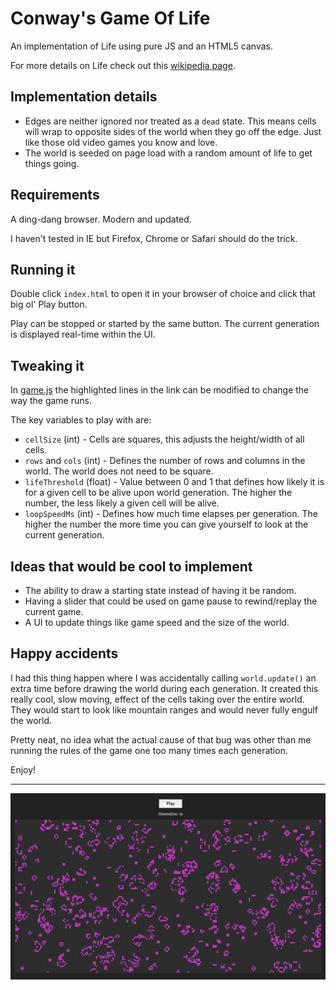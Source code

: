 # Conway's Game Of Life
An implementation of Life using pure JS and an HTML5 canvas.

For more details on Life check out this
[wikipedia page](https://en.wikipedia.org/wiki/Conway%27s_Game_of_Life).

## Implementation details
- Edges are neither ignored nor treated as a `dead` state. This means cells will
wrap to opposite sides of the world when they go off the edge. Just like those
old video games you know and love.
- The world is seeded on page load with a random amount of life to get things
going.

## Requirements
A ding-dang browser. Modern and updated.

I haven't tested in IE but Firefox, Chrome or Safari should do the trick.

## Running it
Double click `index.html` to open it in your browser of choice and click that
big ol' Play button.

Play can be stopped or started by the same button. The current generation is
displayed real-time within the UI.

## Tweaking it
In [game.js](https://github.com/carterbancroft/life-csnw/blob/master/js/game.js#L12-L34)
the highlighted lines in the link can be modified to change the way the game
runs.

The key variables to play with are:

- `cellSize` (int) - Cells are squares, this adjusts the height/width of all
cells.
- `rows` and `cols` (int) - Defines the number of rows and columns in the world.
The world does not need to be square.
- `lifeThreshold` (float) - Value between 0 and 1 that defines how likely it is
for a given cell to be alive upon world generation. The higher the number, the
less likely a given cell will be alive.
- `loopSpeedMs` (int) - Defines how much time elapses per generation. The higher
the number the more time you can give yourself to look at the current
generation.

## Ideas that would be cool to implement
- The ability to draw a starting state instead of having it be random.
- Having a slider that could be used on game pause to rewind/replay the current
game.
- A UI to update things like game speed and the size of the world.

## Happy accidents
I had this thing happen where I was accidentally calling `world.update()` an
extra time before drawing the world during each generation. It created this
really cool, slow moving, effect of the cells taking over the entire world. They
would start to look like mountain ranges and would never fully engulf the world.

Pretty neat, no idea what the actual cause of that bug was other than me
running the rules of the game one too many times each generation.

Enjoy!

---

![](assets/game.png)
